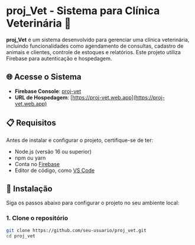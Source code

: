 # proj_Vet - Sistema para Clínica Veterinária 🐾

**proj_Vet** é um sistema desenvolvido para gerenciar uma clínica veterinária, incluindo funcionalidades como agendamento de consultas, cadastro de animais e clientes, controle de estoques e relatórios. Este projeto utiliza Firebase para autenticação e hospedagem.

## 🌐 Acesse o Sistema

- **Firebase Console**: [proj-vet](https://console.firebase.google.com/project/proj-vet/overview)
- **URL de Hospedagem**: [https://proj-vet.web.app](https://proj-vet.web.app)

## 📋 Requisitos

Antes de instalar e configurar o projeto, certifique-se de ter:

- Node.js (versão 16 ou superior)
- npm ou yarn
- Conta no [Firebase](https://firebase.google.com/)
- Editor de código, como [VS Code](https://code.visualstudio.com/)

## 🚀 Instalação

Siga os passos abaixo para configurar o projeto no seu ambiente local:

### 1. Clone o repositório
```bash
git clone https://github.com/seu-usuario/proj_vet.git
cd proj_vet

